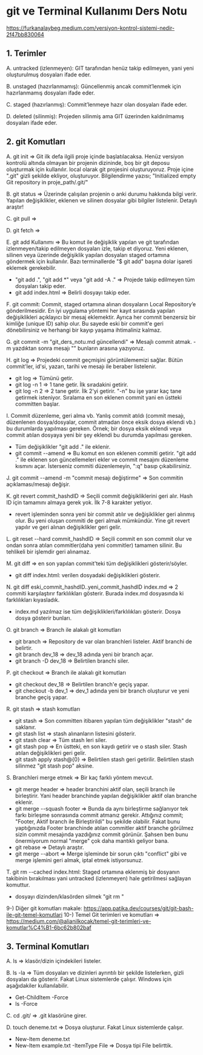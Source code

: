 # git ve Terminal Kullanımı Ders Notu

https://furkanalaybeg.medium.com/versiyon-kontrol-sistemi-nedir-2f47bb830064


## 1. Terimler
A. untracked (izlenmeyen): GIT tarafından henüz takip edilmeyen, yani yeni oluşturulmuş dosyaları ifade eder.

B. unstaged (hazırlanmamış): Güncellenmiş ancak commit’lenmek için hazırlanmamış dosyaları ifade eder.

C. staged (hazırlanmış): Commit’lenmeye hazır olan dosyaları ifade eder.

D. deleted (silinmiş): Projeden silinmiş ama GIT üzerinden kaldırılmamış dosyaları ifade eder.


## 2. git Komutları

A. git init => Git ilk defa ilgili proje içinde başlatılacaksa. Henüz versiyon kontrolü altında olmayan bir projenin dizininde, boş bir git deposu oluşturmak için kullanılır. local olarak git projesini oluşturuyoruz. Proje içine ".git" gizli şekilde ekliyor, oluşturuyor. 
Bilgilendirme yazısı; "Initialized empty Git repository in proje_path/.git/"

B. git status => Üzerinde çalışılan projenin o anki durumu hakkında bilgi verir. Yapılan değişiklikler, eklenen ve silinen dosyalar gibi bilgiler listelenir. Detaylı araştır!

C. git pull =>

D. git fetch =>

E. git add Kullanımı => Bu komut ile değişiklik yapılan ve git tarafından izlenmeyen/takip edilmeyen dosyaları izle, takip et diyoruz. Yeni eklenen, silinen veya üzerinde değişiklik yapılan dosyaları staged ortamına göndermek için kullanılır. Bazı terminallerde "$ git add" başına dolar işareti eklemek gerekebilir.
- "git add .", "git add *" veya "git add -A ." => Projede takip edilmeyen tüm dosyaları takip eder.
- git add index.html => Belirli dosyayı takip eder.

F. git commit: Commit, staged ortamına alınan dosyaların Local Repository’e gönderilmesidir. En iyi uygulama yöntemi her kayıt sırasında yapılan değişiklikleri açıklayıcı bir mesaj eklemektir. Ayrıca her commit benzersiz bir kimliğe (unique ID) sahip olur. Bu sayede eski bir commit'e geri dönebilirsiniz ve herhangi bir kayıp yaşama ihtimaliniz kalmaz. 

G. git commit -m "git_ders_notu.md güncellendi" => Mesajlı commit atmak. -m yazdıktan sonra mesajı "" bunların arasına yazıyoruz.

H. git log => Projedeki commit geçmişini görüntülememizi sağlar. Bütün commit'ler, id'si, yazarı, tarihi ve mesajı ile beraber listelenir.
- git log => Tümünü getir.
- git log -n 1 => 1 tane getir. İlk sıradakini getirir.
- git log -n 2 => 2 tane getir. İlk 2'yi getirir. "-n" bu işe yarar kaç tane getirmek isteniyor. Sıralama en son eklenen commit yani en üstteki committen başlar.

I. Commit düzenleme, geri alma vb. Yanlış commit atıldı (commit mesajı, düzenlenen dosya/dosyalar, commit atmadan önce eksik dosya eklendi vb.) bu durumlarda yapılması gereken. Örnek; bir dosya eksik eklendi veya commit atılan dosyaya yeni bir şey eklendi bu durumda yapılması gereken.
- Tüm değişiklikler "git add ." ile eklenir.
- git commit --amend => Bu komut en son eklenen commiti getirir. "git add ." ile eklenen son güncellemeleri ekler ve commit mesajını düzenleme kısmını açar. İsterseniz commiti düzenlemeyin, ":q" basıp çıkabilirsiniz.

J. git commit --amend -m "commit mesajı değiştirme" => Son commitin açıklaması/mesajı değişir.

K. git revert commit_hashdID => Seçili commit değişikliklerini geri alır. Hash ID için tamamını almaya gerek yok. İlk 7-8 karakter yetiyor.
- revert işleminden sonra yeni bir commit atılır ve değişiklikler geri alınmış olur. Bu yeni oluşan commiti de geri almak mümkündür. Yine git revert yapılır ve geri alınan değişiklikler geri gelir.

L. git reset --hard commit_hashdID => Seçili commit en son commit olur ve ondan sonra atılan commitler(daha yeni commitler) tamamen silinir. Bu tehlikeli bir işlemdir geri alınamaz.

M. git diff => en son yapılan commit'teki tüm değişiklikleri gösterir/söyler.
- git diff index.html: verilen dosyadaki değişiklikleri gösterir.

N. git diff eski_commit_hashdID..yeni_commit_hashdID index.md => 2 commiti karşılaştırır farklılıkları gösterir. Burada index.md dosyasında ki farklılıkları kıyasladık.
- index.md yazılmaz ise tüm değişiklikleri/farklılıkları gösterir. Dosya dosya gösterir bunları.

O. git branch => Branch ile alakalı git komutları
- git branch => Repository de var olan branchleri listeler. Aktif branchi de belirtir.
- git branch dev_18 => dev_18 adında yeni bir branch açar.
- git branch -D dev_18 => Belirtilen branchi siler.

P. git checkout => Branch ile alakalı git komutları
- git checkout dev_18 => Belirtilen branch'e geçiş yapar.
- git checkout -b dev_1 => dev_1 adında yeni bir branch oluşturur ve yeni branche geçiş yapar.

R. git stash => stash komutları
- git stash => Son committen itibaren yapılan tüm değişiklikler "stash" de saklanır.
- git stash list => stash alınanların listesini gösterir.
- git stash clear => Tüm stash leri siler.
- git stash pop => En üstteki, en son kaydı getirir ve o stash siler. Stash atılan değişiklikleri geri gelir.
- git stash apply stash@{0} => Belirtilen stash geri getirilir. Belirtilen stash silinmez "git stash pop" aksine.

S. Branchleri merge etmek => Bir kaç farklı yöntem mevcut.
- git merge header => header branchini aktif olan, seçili branch ile birleştirir. Yani header branchinde yapılan değişiklikler aktif olan branche eklenir.
- git merge --squash footer => Bunda da aynı birleştirme sağlanıyor tek farkı birleşme sonrasında commit atmanız gerekir. Attığınız commit; "Footer, Aktif branch ile Birleştirildi" bu şekilde olabilir. Fakat bunu yaptığınızda Footer branchinde atılan commitler aktif branche görülmez sizin commit mesajında yazdığınız commit görünür. Şahsen ben bunu önermiyorum normal "merge" çok daha mantıklı geliyor bana.
- git rebase => Detaylı araştır.
- git merge --abort => Merge işleminde bir sorun çıktı "conflict" gibi ve merge işlemini geri almak, iptal etmek istiyorsunuz.

T. git rm --cached index.html: Staged ortamına eklenmiş bir dosyanın takibinin bırakılması yani untracked (izlenmeyen) hale getirilmesi sağlayan komuttur.
- dosyayı dizinden/klasörden silmek "git rm <dosya veya klasor_name>"

9-) Diğer git komutları makale: https://app.patika.dev/courses/git/git-bash-ile-git-temel-komutlari
10-) Temel Git terimleri ve komutları => https://medium.com/@alianilkocak/temel-git-terimleri-ve-komutlar%C4%B1-6bc62b802baf


## 3. Terminal Komutları

A. ls => klasör/dizin içindekileri listeler.

B. ls -la =>  Tüm dosyaları ve dizinleri ayrıntılı bir şekilde listelerken, gizli dosyaları da gösterir. Fakat Linux sistemlerde çalışır. Windows için aşağıdakiler kullanılabilir.
- Get-ChildItem -Force
- ls -Force

C. cd .git/ => .git klasörüne girer.

D. touch deneme.txt => Dosya oluşturur. Fakat Linux sistemlerde çalışır.
- New-Item deneme.txt
- New-Item example.txt -ItemType File => Dosya tipi File belirttik.